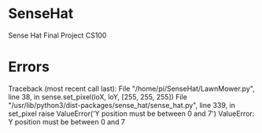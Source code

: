 # SenseHat
Sense Hat Final Project CS100

# Errors
Traceback (most recent call last):
  File "/home/pi/SenseHat/LawnMower.py", line 38, in <module>
    sense.set_pixel(loX, loY, [255, 255, 255])
  File "/usr/lib/python3/dist-packages/sense_hat/sense_hat.py", line 339, in set_pixel
    raise ValueError('Y position must be between 0 and 7')
ValueError: Y position must be between 0 and 7

